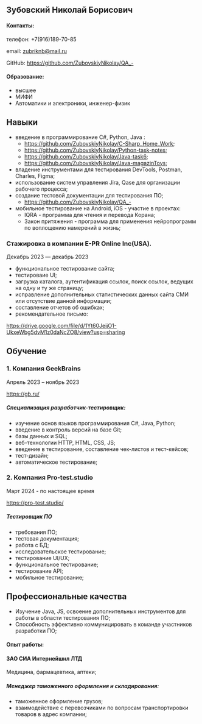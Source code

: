 ## Зубовский Николай Борисович
#### Контакты:
телефон: +7(916)189-70-85

email: zubriknb@mail.ru

GitHub: https://github.com/ZubovskiyNikolay/QA_-

#### Образование:
- высшее
- МИФИ
- Автоматики и электроники, инженер-физик

## Навыки
- введение в программирование C#, Python, Java :
   - https://github.com/ZubovskiyNikolay/C-Sharp_Home_Work;
   - https://github.com/ZubovskiyNikolay/Python-task-notes;
   - https://github.com/ZubovskiyNikolay/Java-task6;
   - https://github.com/ZubovskiyNikolay/Java-magazinToys;
- владение инструментами для тестирования DevTools, Postman, Charles, Figma;
- использование систем управления Jira, Qase для организации рабочего процесса; 
- cоздание тестовой документации для тестирования ПО;
  - https://github.com/ZubovskiyNikolay/QA_-
- мобильное тестирование на Android, iOS - участие в проектах:
    -  IQRA - программа для чтения и перевода Корана;
    -  Закон притяжения - программа для применения нейропрограмм по воплощению намерений в жизнь;

### Cтажировка в компании E-PR Online Inc(USA).
Декабрь 2023 — декабрь 2023

- функциональное тестирование сайта;
- тестироваие UI;
- загрузка каталога, аутентификация ссылок, поиск ссылок, ведущих на одну и ту же страницу;
- исправление дополнительных статистических данных сайта СМИ или отсутствие данной информации;
- составление отчетов об ошибках;
- рекомендательное письмо:
  
https://drive.google.com/file/d/1Yt60JeijO1-UkxeWbg5dvM1z0daNcZO8/view?usp=sharing

## Обучение

### 1. Компания GeekBrains
Апрель 2023 – ноябрь 2023

https://gb.ru/

##### Cпециализация разработчик-тестировщик:
 - изучение основ языков программирования С#, Java, Python;
 - введение в контроль версий на базе Git;
 - базы данных и SQL;
 - веб-технологии HTTP, HTML, CSS, JS;
 - введение в тестирование, составление чек-листов и тест-кейсов;
 - тест-дизайн;
 - автоматическое тестирование;


### 2. Компания Pro-test.studio
Март 2024 - по настоящее время

https://pro-test.studio/

##### Тестировщик ПО
- требования ПО;
- тестовая документация;
- работа с БД;
- исследовательское тестирование;
- тестирование UI/UX;
- функциональное тестирование;
- тестирование API;
- мобильное тестирование;

 
 ## Профессиональные качества
 - Изучение Java, JS, освоение дополнительных инструментов для работы в области тестирования ПО;
 - Способность эффективно коммуницировать в команде участников разработки ПО;


   
 #### Опыт работы:

#### ЗАО СИА Интернейшнл ЛТД

Медицина, фармацевтика, аптеки;

##### Менеджер таможенного оформления и складирования:
- таможенное оформление грузов;
- взаимодействие с перевозчиками по вопросам транспортировки товаров в адрес компании;


   

    





